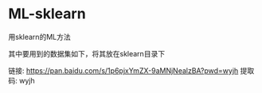 # ML-sklearn
用sklearn的ML方法

其中要用到的数据集如下，将其放在sklearn目录下

链接: https://pan.baidu.com/s/1p6pjxYmZX-9aMNjNealzBA?pwd=wyjh 提取码: wyjh 

